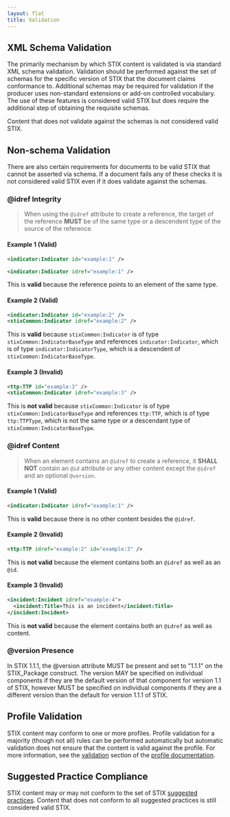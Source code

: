 ```yaml
---
layout: flat
title: Validation
---
```


## XML Schema Validation

The primarily mechanism by which STIX content is validated is via standard XML schema validation. Validation should be performed against the set of schemas for the specific version of STIX that the document claims conformance to. Additional schemas may be required for validation if the producer uses non-standard extensions or add-on controlled vocabulary. The use of these features is considered valid STIX but does require the additional step of obtaining the requisite schemas.

Content that does not validate against the schemas is not considered valid STIX.

## Non-schema Validation

There are also certain requirements for documents to be valid STIX that cannot be asserted via schema. If a document fails any of these checks it is not considered valid STIX even if it does validate against the schemas.

### @idref Integrity
> When using the ```@idref``` attribute to create a reference, the target of the reference **MUST** be of the same type or a descendent type of the source of the reference.

#### Example 1 (Valid)

```xml
<indicator:Indicator id="example:1" />

<indicator:Indicator idref="example:1" />
```

This is **valid** because the reference points to an element of the same type.

#### Example 2 (Valid)

```xml
<indicator:Indicator id="example:2" />
<stixCommon:Indicator idref="example:2" />
```

This is **valid** because ```stixCommon:Indicator``` is of type ```stixCommon:IndicatorBaseType``` and references ```indicator:Indicator```, which is of type ```indicator:IndicatorType```, which is a descendent of ```stixCommon:IndicatorBaseType```.

#### Example 3 (Invalid)

```xml
<ttp:TTP id="example:3" />
<stixCommon:Indicator idref="example:3" />
```

This is **not valid** because ```stixCommon:Indicator``` is of type ```stixCommon:IndicatorBaseType``` and references ```ttp:TTP```, which is of type ```ttp:TTPType```, which is not the same type or a descendant type of ```stixCommon:IndicatorBaseType```.

### @idref Content

> When an element contains an ```@idref``` to create a reference, it **SHALL NOT** contain an ```@id``` attribute or any other content except the ```@idref``` and an optional ```@version```.

#### Example 1 (Valid)

```xml
<indicator:Indicator idref="example:1" />
```

This is **valid** because there is no other content besides the ```@idref```.

#### Example 2 (Invalid)

```xml
<ttp:TTP idref="example:2" id="example:3" />
```

This is **not valid** because the element contains both an ```@idref``` as well as an ```@id```.

#### Example 3 (Invalid)

```xml
<incident:Incident idref="example:4">
  <incident:Title>This is an incident</incident:Title>
</incident:Incident>
```
This is **not valid** because the element contains both an ```@idref``` as well as content.

### @version Presence

In STIX 1.1.1, the @version attribute MUST be present and set to "1.1.1" on the STIX_Package construct. The version MAY be specified on individual components if they are the default version of that component for version 1.1 of STIX, however MUST be specified on individual components if they are a different version than the default for version 1.1.1 of STIX.

## Profile Validation

STIX content may conform to one or more profiles. Profile validation for a majority (though not all) rules can be performed automatically but automatic validation does not ensure that the content is valid against the profile. For more information, see the [validation](../profiles/validation) section of the [profile documentation](../profiles).

## Suggested Practice Compliance

STIX content may or may not conform to the set of STIX [suggested practices](../suggested-practices). Content that does not conform to all suggested practices is still considered valid STIX.
